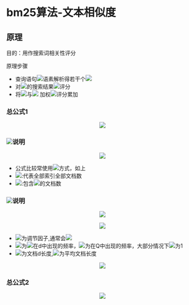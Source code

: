 # bm25算法-文本相似度
  
## 原理
  
目的：用作搜索词相关性评分
  
原理步骤
* 查询语句<img src="https://latex.codecogs.com/gif.latex?Q"/>语素解析得若干个<img src="https://latex.codecogs.com/gif.latex?q_i"/>
* 对<img src="https://latex.codecogs.com/gif.latex?q_i"/>的搜索结果<img src="https://latex.codecogs.com/gif.latex?d"/>评分
* 将<img src="https://latex.codecogs.com/gif.latex?q_i"/>与<img src="https://latex.codecogs.com/gif.latex?d"/> 加权<img src="https://latex.codecogs.com/gif.latex?W_i"/>评分累加
### 总公式1
  
 <p align="center"><img src="https://latex.codecogs.com/gif.latex?Score(Q,d)=&#x5C;sum_{i}^{n}W_i&#x5C;cdot%20R(q_i,d)"/></p>  
  
### <img src="https://latex.codecogs.com/gif.latex?W_i"/>说明
  
<p align="center"><img src="https://latex.codecogs.com/gif.latex?IDF(q_i)=log&#x5C;frac{N-n(q_i)+0.5}{n(q_i)+0.5}"/></p>  
  
* 公式比较常使用<img src="https://latex.codecogs.com/gif.latex?IDF"/>方式，如上
* <img src="https://latex.codecogs.com/gif.latex?N"/>:代表全部索引全部文档数
* <img src="https://latex.codecogs.com/gif.latex?n(q_i)"/>:包含<img src="https://latex.codecogs.com/gif.latex?q_i"/>的文档数
### <img src="https://latex.codecogs.com/gif.latex?R(q_i,d)"/>说明
  
<p align="center"><img src="https://latex.codecogs.com/gif.latex?R(q_i,d)=&#x5C;frac{f_i&#x5C;cdot%20(k_1+1)}{f_i+K}%20&#x5C;cdot%20&#x5C;frac{qf_i%20&#x5C;cdot(k_2+1)}{qf_i+k_2}"/></p>  
  
<p align="center"><img src="https://latex.codecogs.com/gif.latex?K=k_1%20&#x5C;cdot%20(1-b+b&#x5C;cdot&#x5C;frac{dl}{avgdl})"/></p>  
  
* <img src="https://latex.codecogs.com/gif.latex?k_1,k_2,b"/>为调节因子,通常会<img src="https://latex.codecogs.com/gif.latex?k_1=2,b=0.75"/>
* <img src="https://latex.codecogs.com/gif.latex?f_i"/>为<img src="https://latex.codecogs.com/gif.latex?q_i"/>在d中出现的频率，<img src="https://latex.codecogs.com/gif.latex?qf_i"/>为在Q中出现的频率，大部分情况下<img src="https://latex.codecogs.com/gif.latex?qf_i"/>为1
* <img src="https://latex.codecogs.com/gif.latex?dl"/>为文档d长度,<img src="https://latex.codecogs.com/gif.latex?avgdl"/>为平均文档长度
<p align="center"><img src="https://latex.codecogs.com/gif.latex?R(q_i,d)=&#x5C;frac{f_i%20&#x5C;cdot%20(k_i+1)}{f_i+K}"/></p>  
  
  
### 总公式2
  
 <p align="center"><img src="https://latex.codecogs.com/gif.latex?Score(Q,d)=&#x5C;sum_{i}^{n}IDF(q_i)&#x5C;cdot%20&#x5C;frac{f_i%20&#x5C;cdot%20(k_i+1)}{f_i+k_1%20&#x5C;cdot%20(1-b+b&#x5C;cdot&#x5C;frac{dl}{avgdl})}"/></p>  
  
  
  
  
  
  
  
